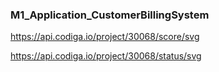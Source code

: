 ### M1_Application_CustomerBillingSystem ###

https://api.codiga.io/project/30068/score/svg

https://api.codiga.io/project/30068/status/svg
